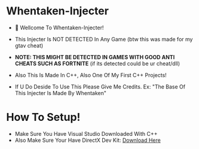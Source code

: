 # Whentaken-Injecter

- 👋 Wellcome To Whentaken-Injecter!

- This Injecter Is NOT DETECTED In Any Game (btw this was made for my gtav cheat)
- **NOTE: THIS MIGHT BE DETECTED IN GAMES WITH GOOD ANTI CHEATS SUCH AS FORTNITE** (if its detected could be ur cheat/dll)
- Also This Is Made In C++, Also One Of My First C++ Projects!
- If U Do Deside To Use This Please Give Me Credits. Ex: "The Base Of This Injecter Is Made By Whentaken"

 # How To Setup!

- Make Sure You Have Visual Studio Downloaded With C++
- Also Make Sure Your Have DirectX Dev Kit: [Download Here](https://www.youtube.com/redirect?event=video_description&redir_token=QUFFLUhqa1FmR05wZ0lyQ0RycWNZWlpQZndudGREQlhRQXxBQ3Jtc0tseDF6MHNKeGRjQ2kwZ0NQZkRzNUlCQnFSN0tuM21DMHNEM0xURmtwYnRfX3pJUFdOc3ZzQ09hTktYZ2Jtem1WbU5xRnpPTWt5X2R3Z0dmandUTVdCVlQxM29zak5SMW83cWFoY3ZZZGx0dGNkcEs5VQ&q=https%3A%2F%2Fwww.microsoft.com%2Fen-us%2Fdownload%2Fdetails.aspx%3Fid%3D6812&v=65p0Jz9DdVw)


